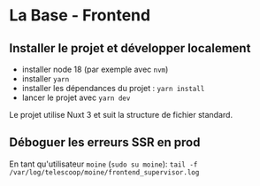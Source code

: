 # La Base - Frontend

## Installer le projet et développer localement

- installer node 18 (par exemple avec `nvm`)
- installer `yarn`
- installer les dépendances du projet : `yarn install`
- lancer le projet avec `yarn dev`

Le projet utilise Nuxt 3 et suit la structure de fichier standard.

## Déboguer les erreurs SSR en prod

En tant qu'utilisateur `moine` (`sudo su moine`):
`tail -f /var/log/telescoop/moine/frontend_supervisor.log`
